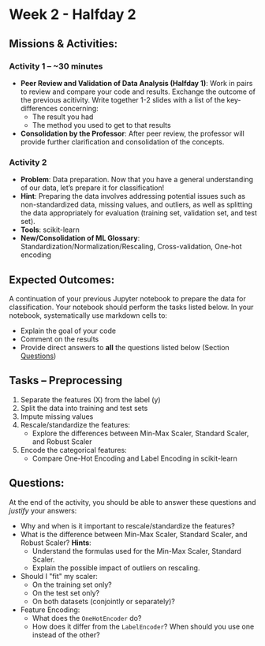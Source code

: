 # Week 2 - Halfday 2

## Missions & Activities:

### Activity 1 – ~30 minutes
- **Peer Review and Validation of Data Analysis (Halfday 1)**: Work in pairs to review and compare your code and results. Exchange the outcome of the previous acitivity. Write together 1-2 slides with a list of the key-differences concerning:
    - The result you had
    - The method you used to get to that results
- **Consolidation by the Professor**: After peer review, the professor will provide further clarification and consolidation of the concepts.

### Activity 2
- **Problem**: Data preparation. Now that you have a general understanding of our data, let’s prepare it for classification!
- **Hint**: Preparing the data involves addressing potential issues such as non-standardized data, missing values, and outliers, as well as splitting the data appropriately for evaluation (training set, validation set, and test set).
- **Tools**: scikit-learn
- **New/Consolidation of ML Glossary**: Standardization/Normalization/Rescaling, Cross-validation, One-hot encoding

## Expected Outcomes:
A continuation of your previous Jupyter notebook to prepare the data for classification. Your notebook should perform the tasks listed below. In your notebook, systematically use markdown cells to:
- Explain the goal of your code
- Comment on the results
- Provide direct answers to **all** the questions listed below (Section [Questions](#questions))

## Tasks – Preprocessing
1. Separate the features (X) from the label (y)
2. Split the data into training and test sets
3. Impute missing values
4. Rescale/standardize the features:
    - Explore the differences between Min-Max Scaler, Standard Scaler, and Robust Scaler
5. Encode the categorical features:
    - Compare One-Hot Encoding and Label Encoding in scikit-learn

## Questions:
At the end of the activity, you should be able to answer these questions and *justify* your answers:
- Why and when is it important to rescale/standardize the features?
- What is the difference between Min-Max Scaler, Standard Scaler, and Robust Scaler? **Hints**:
    - Understand the formulas used for the Min-Max Scaler, Standard Scaler.
    - Explain the possible impact of outliers on rescaling.
- Should I "fit" my scaler:
    - On the training set only?
    - On the test set only?
    - On both datasets (conjointly or separately)?
- Feature Encoding:
    - What does the `OneHotEncoder` do?
    - How does it differ from the `LabelEncoder`? When should you use one instead of the other?
